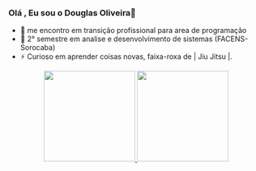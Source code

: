 ### Olá , Eu sou o Douglas Oliveira👋



- 🔭 me encontro em transição profissional para area de programação 
- 🌱 2° semestre em analise e desenvolvimento de sistemas (FACENS-Sorocaba)
- ⚡ Curioso em aprender coisas novas, faixa-roxa de | Jiu Jitsu |.

<div align="center">
  <a href="https://github.com/faladouglas">
  <img height="180em" src="https://github-readme-stats.vercel.app/api?username=faladouglas&show_icons=true&theme=dracula&include_all_commits=true&count_private=true"/>
  <img height="180em" src="https://github-readme-stats.vercel.app/api/top-langs/?username=faladouglas&layout=compact&langs_count=7&theme=dracula"/>
</div>
  
  
